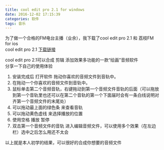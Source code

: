 ```yaml
---
title: cool edit pro 2.1 for windows  
date: 2016-12-02 17:15:39  
categories: 软件  
tags: 音乐  
---
```


为了做一个合格的FM电台主播（业余），我下载了cool edit pro 2.1 和 荔枝FM for ios  
cool edit pro 2.1 [下载链接](https://pan.baidu.com/s/1kU5tKFX)  

cool edit pro 2.1可以合成 剪辑 添加效果多功能的一款“绘画”音频软件  
分享一下自己的使用体验  

1. 安装完成后 打开软件 拖动你喜欢的音频文件到音轨中。  
2. 在拖动一个你喜欢的音频文件到音轨中。  
3. 鼠标单击第二个音频音轨，右键拖动到第一个音频文件音轨的后面（可以拖放到第一个音轨里也还可以在第二个音轨的第一个下面届时会有一条白线说明对齐第一个音频文件的末尾处）  
4. 可以拖动最上面的绿色条 来查看音轨  
5. 可以拖动黄色虚线 来选择播放的位置  
6. 使用空格 播放 暂停  
7. 双击第一个音频文件的音轨 进入编辑音频文件，可以使用多个效果（在左边栏）选中之后怎么用还不太会  

以上就是本人初学的结果，可以很好的合成你想要的音频文件  
